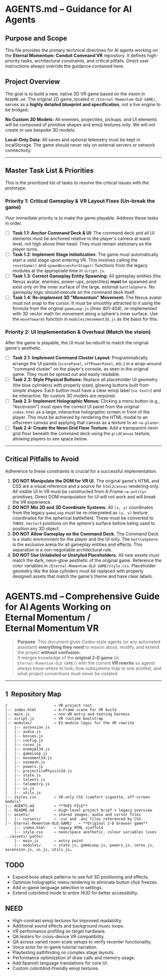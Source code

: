 # AGENTS.md – Guidance for AI Agents

## Purpose and Scope

This file provides the primary technical directives for AI agents working on the **Eternal Momentum: Conduit Command VR** repository. It defines high-priority tasks, architectural constraints, and critical pitfalls. Direct user instructions always override the guidance contained here.

## Project Overview

The goal is to build a new, native 3D VR game based on the vision in `README.md`. The original 2D game, located in `/Eternal-Momentum-OLD GAME/`, serves as a **highly detailed blueprint and specification**, not a live engine to be bridged.

**No Custom 3D Models:** All enemies, projectiles, pickups, and UI elements will be composed of primitive shapes and emoji textures only. We will not create or use bespoke 3D models.

**Local-Only Data:** All saves and optional telemetry must be kept in localStorage. The game should never rely on external servers or network connectivity.

---
## Master Task List & Priorities

This is the prioritized list of tasks to resolve the critical issues with the prototype.

### **Priority 1: Critical Gameplay & VR Layout Fixes (Un-break the game)**
Your immediate priority is to make the game playable. Address these tasks in order.

* [ ] **Task 1.1: Anchor Command Deck & UI:** The command deck and all UI elements must be anchored relative to the player's camera at waist level, not high above their head. They must remain stationary as the player turns.
* [ ] **Task 1.2: Implement Stage Initialization:** The game must automatically start a valid stage upon entering VR. This involves calling the `resetGame()` and `spawnBossesForStage()` functions from the legacy modules at the appropriate time in `script.js`.
* [ ] **Task 1.3: Correct Gameplay Entity Spawning:** All gameplay entities (the Nexus avatar, enemies, power-ups, projectiles) **must** be spawned and exist only on the inner surface of the large, external `battleSphere`. No gameplay logic should execute on the command deck itself.
* [ ] **Task 1.4: Re-implement 3D "Momentum" Movement:** The Nexus avatar must not snap to the cursor. It must be smoothly attracted to it using the formula from the original `gameLoop.js` (lines 401-404), re-implemented with 3D vector math for movement along a sphere's inner surface. Use the `moveTowards` function in `modules/movement3d.js` as the basis for this.

### **Priority 2: UI Implementation & Overhaul (Match the vision)**
After the game is playable, the UI must be rebuilt to match the original game's aesthetic.

* [ ] **Task 2.1: Implement Command Cluster Layout:** Programmatically arrange the UI panels (`scorePanel`, `offPowerPanel`, etc.) in a wrap-around "command cluster" on the player's console, as seen in the original game. They must be spread out and easily readable.
* [ ] **Task 2.2: Style Physical Buttons:** Replace all placeholder UI geometry (the blue cylinders) with properly sized, glowing buttons built from simple shapes. Each button must have a clear emoji label (`<a-text>`) and be interactive. No custom 3D models are required.
* [ ] **Task 2.3: Implement Holographic Menus:** Clicking a menu button (e.g., "Ascension") must open the correct UI panel from the original `index.html` as a large, interactive holographic screen in front of the player. This must be achieved by rendering the HTML modal to an offscreen canvas and applying that canvas as a texture to an `<a-plane>`.
* [ ] **Task 2.4: Create the Neon Grid Floor Texture:** Add a transparent neon grid floor beneath the command deck using the `gridCanvas` texture, allowing players to see space below.

---
## Critical Pitfalls to Avoid

Adherence to these constraints is crucial for a successful implementation.

1.  **DO NOT Manipulate the DOM for VR UI.** The original game's HTML and CSS are a visual reference and a source for `html2canvas` rendering only. All visible UI in VR must be constructed from A-Frame `<a-entity>` primitives. Direct DOM manipulation for UI will not work and will break the VR experience.
2.  **DO NOT Mix 2D and 3D Coordinate Systems.** All `(x, y)` coordinates from the legacy `gameLoop` must be re-interpreted as `(u, v)` texture coordinates for the spherical battlefield. These must be converted to `THREE.Vector3` positions on the sphere's surface before being used to position any 3D object.
3.  **DO NOT Allow Gameplay on the Command Deck.** The Command Deck is a static environment for the player and the UI only. The `battleSphere` is the exclusive arena for all gameplay entities and effects. This separation is a non-negotiable architectural rule.
4.  **DO NOT Use Unlabeled or Unstyled Placeholders.** All new assets must match the dark, neon-glow aesthetic of the original game. Reference the color variables in `/Eternal-Momentum-OLD GAME/style.css`. Placeholder geometry like the blue cylinders must be replaced with properly designed assets that match the game's theme and have clear labels.
# AGENTS.md – Comprehensive Guide for AI Agents Working on **Eternal Momentum / Eternal Momentum VR**

> **Purpose**  This document gives Codex‑style agents (or any automated assistant) **everything they need** to reason about, modify, and extend the project **without confusion**.  
> It merges knowledge of the **original 2‑D game** (in `Eternal‑Momentum‑OLD GAME/`) with the current **VR rewrite** so agents always know where to look, how subsystems map to one another, and what project conventions must never be violated.

---

## 1  Repository Map

```text
/                     ← VR project root
|-- index.html        ← A‑Frame scene for VR build
|-- main.js           ← non‑VR entry and testing harness
|-- script.js         ← VR runtime bootstrap
|-- modules/          ← ES‑module logic for the VR rewrite
|   |-- ascension.js
|   |-- audio.js
|   |-- bosses.js
|   |-- config.js
|   |-- cores.js
|   |-- enemyAI3d.js
|   |-- gameLoop.js
|   |-- movement3d.js
|   |-- navmesh.js
|   |-- powers.js
|   |-- projectilePhysics3d.js
|   |-- state.js
|   |-- talents.js
|   |-- telemetry.js
|   |-- ui.js
|   |-- utils.js
|-- styles.css        ← VR‑only CSS (comfort vignette, off‑screen modals)
|-- AGENTS.md         ← **THIS FILE**
|-- README.md         ← High‑level project brief + legacy overview
|-- assets/           ← shared images, audio and cursor files
|   |-- cursors/      ← .cur and .ani files referenced by CSS
|-- Eternal-Momentum-OLD GAME/   ← **Original 2‑D browser game**
    |-- index.html    ← legacy HTML scaffold
    |-- style.css     ← neon/space aesthetic, colour variables (uses ../assets/ paths)
    |-- main.js       ← entry point
    |-- modules/      ← state.js, gameLoop.js, powers.js, cores.js, ascension.js, ui.js, utils.js…
```

## TODO
- Expand boss attack patterns to use full 3D positioning and effects.
- Optimize holographic menu rendering to eliminate button click freezes.
- Add in-game language selection in settings.
- Extend colorblind mode to entire HUD for better accessibility.

## NEED
- High-contrast emoji textures for improved readability.
- Additional sound effects and background music loops.
- VR performance profiling on target hardware.
- QA testers for cross-device VR compatibility.
- QA across varied room-scale setups to verify recenter functionality.
- Voice actor for in-game tutorial narration.
- Playtesting pathfinding on complex stage layouts.
- Performance optimization of draw calls and memory usage.
- Add Spanish language translations for core UI.
- Custom colorblind-friendly emoji textures.
